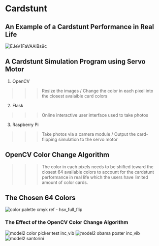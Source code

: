 # Cardstunt




## An Example of a Cardstunt Performance in Real Life

![EJeV1FaVAAIBs9c](https://user-images.githubusercontent.com/31640879/172178681-409c18f8-ad3f-468a-9c1d-f822032d9e0c.jpg)

## A Cardstunt Simulation Program using Servo Motor
1. OpenCV
>>> Resize the images / Change the color in each pixel into the closest avalaible card colors
2. Flask
>>> Online interactive user interface used to take photos
3. Raspberry Pi
>>> Take photos via a camera module / Output the card-flipping simulation to the servo motor





## OpenCV Color Change Algorithm
>>> The color in each pixels needs to be shifted toward the closest 64 available colors to account for the cardstunt performance in real life which the users have limited amount of color cards.


## The Chosen 64 Colors
![color palette cmyk ref - hsv_full_flip](https://user-images.githubusercontent.com/31640879/172179658-99c2b464-a3eb-4f3c-915d-cb5a63e2461e.png)


### The Effect of the OpenCV Color Change Algorithm


![model2 color picker test inc_vib](https://user-images.githubusercontent.com/31640879/172177331-dca75d18-1925-410d-a48d-37a7a4fb70b8.png)
![model2 obama poster inc_vib](https://user-images.githubusercontent.com/31640879/172177058-875de4ca-970a-4ccc-b04f-7e8756f7a205.png)
![model2 santorini](https://user-images.githubusercontent.com/31640879/172177402-89fed0a9-8794-4070-82b1-68d5e3c2b529.png)
